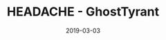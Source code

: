 ---
layout: artPost
title:  HEADACHE - GhostTyrant
date:   2019-03-03

artTitle: HEADACHE
artDesc: Original Work
artYear: 2019
artPath: /assets/fullsize/fullsize_headache.png
artThumb: /assets/thumbnails/thumb_headache.png
artTwitter: https://twitter.com/GhostTyrant/
artMastodon: https://mastodon.art/@GhostTyrant

tags: art test
---